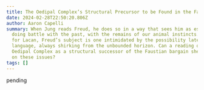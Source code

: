 ```yaml
---
title: The Oedipal Complex’s Structural Precursor to be Found in the Faustian Bargain?
date: 2024-02-28T22:50:20.806Z
author: Aaron Capelli
summary: When Jung reads Freud, he does so in a way that sees him as essentially
  doing battle with the past, with the remains of our animal instincts. Whereas
  for Lacan, Freud’s subject is one intimidated by the possibility latent in
  language, always shirking from the unbounded horizon. Can a reading of the
  Oedipal Complex as a structural successor of the Faustian bargain shed light
  on these issues?
tags: []
---
```

pending
